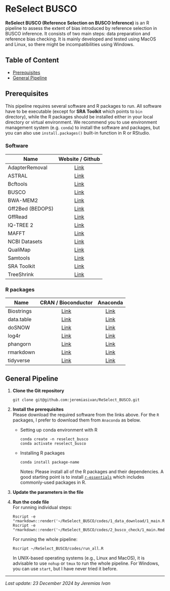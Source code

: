 # ReSelect BUSCO

**ReSelect BUSCO (Reference Selection on BUSCO Inference)** is an R pipeline to assess the extent of bias introduced by reference selection in BUSCO inference. It consists of two main steps: data preparation and reference bias checking. It is mainly developed and tested using MacOS and Linux, so there might be incompatibilities using Windows.

## Table of Content
- <a href="#prereqs">Prerequisites</a>
- <a href="#genpipe">General Pipeline</a>

## <a id="prereqs">Prerequisites</a>
This pipeline requires several software and R packages to run. All software have to be executable (except for **SRA Toolkit** which points to `bin` directory), while the R packages should be installed either in your local directory or virtual environment. We recommend you to use environment management system (e.g. `conda`) to install the software and packages, but you can also use `install.packages()` built-in function in R or RStudio.

### Software
| Name                    | Website / Github                                                      |
| ----------------------- |:---------------------------------------------------------------------:|
| AdapterRemoval          | <a href="https://adapterremoval.readthedocs.io/en/stable/#">Link</a>  |
| ASTRAL                  | <a href="https://github.com/smirarab/ASTRAL">Link</a>                 |
| Bcftools                | <a href="https://github.com/samtools/bcftools">Link</a>               |
| BUSCO                   | <a href="https://busco.ezlab.org">Link</a>                            |
| BWA-MEM2                | <a href="https://github.com/bwa-mem2/bwa-mem2">Link</a>               |
| Gff2Bed (BEDOPS)        | <a href="https://bedops.readthedocs.io/en/latest/index.html">Link</a> |
| GffRead                 | <a href="https://github.com/gpertea/gffread">Link</a>                 |
| IQ-TREE 2               | <a href="http://www.iqtree.org">Link</a>                              |
| MAFFT                   | <a href="https://mafft.cbrc.jp/alignment/software/">Link</a>          |
| NCBI Datasets           | <a href="https://github.com/ncbi/datasets">Link</a>                   |
| QualiMap                | <a href="http://qualimap.conesalab.org/">Link</a>                     |
| Samtools                | <a href="https://github.com/samtools/samtools">Link</a>               |
| SRA Toolkit             | <a href="https://github.com/ncbi/sra-tools">Link</a>                  |
| TreeShrink              | <a href="https://github.com/uym2/TreeShrink">Link</a>                 |

### R packages
|    Name      |                                 CRAN / Bioconductor                                     |                                   Anaconda                               |
| ------------ |:---------------------------------------------------------------------------------------:|:------------------------------------------------------------------------:|
| Biostrings   | <a href="https://www.bioconductor.org/packages//2.7/bioc/html/Biostrings.html">Link</a> | <a href="https://anaconda.org/bioconda/bioconductor-biostrings">Link</a> |
| data.table   | <a href="https://cran.r-project.org/package=data.table">Link</a>                        | <a href="https://anaconda.org/conda-forge/r-data.table">Link</a>         |
| doSNOW       | <a href="https://cran.r-project.org/package=doSNOW">Link</a>                            | <a href="https://anaconda.org/conda-forge/r-dosnow">Link</a>             |
| log4r        | <a href="https://cran.r-project.org/package=log4r">Link</a>                             | <a href="https://anaconda.org/conda-forge/r-log4r">Link</a>              |
| phangorn     | <a href="https://cran.r-project.org/package=phangorn">Link</a>                          | <a href="https://anaconda.org/conda-forge/r-phangorn">Link</a>           |
| rmarkdown    | <a href="https://cran.r-project.org/package=rmarkdown">Link</a>                         | <a href="https://anaconda.org/conda-forge/r-rmarkdown">Link</a>          |
| tidyverse    | <a href="https://cran.r-project.org/package=tidyverse">Link</a>                         | <a href="https://anaconda.org/conda-forge/r-tidyverse">Link</a>          |

## <a id="genpipe">General Pipeline</a>
1. **Clone the Git repository** <br>
    ```
    git clone git@github.com:jeremiasivan/ReSelect_BUSCO.git
    ```

2. **Install the prerequisites** <br>
    Please download the required software from the links above. For the `R` packages, I prefer to download them from `Anaconda` as below.

    - Setting up conda environment with R
        ```
        conda create -n reselect_busco
        conda activate reselect_busco
        ```
    -  Installing R packages
        ```
        conda install package-name
        ```
        Notes: Please install all of the R packages and their dependencies. A good starting point is to install <a href="https://anaconda.org/conda-forge/r-essentials">`r-essentials`</a> which includes commonly-used packages in R. 

3. **Update the parameters in the file** <br>

4. **Run the code file** <br>
    For running individual steps:
    ```
    Rscript -e "rmarkdown::render('~/ReSelect_BUSCO/codes/1_data_download/1_main.Rmd')"
    Rscript -e "rmarkdown::render('~/ReSelect_BUSCO/codes/2_busco_check/1_main.Rmd')"
    ```

    For running the whole pipeline:
    ```
    Rscript ~/ReSelect_BUSCO/codes/run_all.R
    ```

    In UNIX-based operating systems (e.g., Linux and MacOS), it is advisable to use `nohup` or `tmux` to run the whole pipeline. For Windows, you can use `start`, but I have never tried it before. 

---
*Last update: 23 December 2024 by Jeremias Ivan*